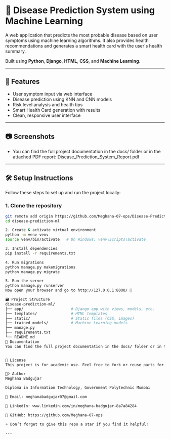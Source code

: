 # 🧠 Disease Prediction System using Machine Learning

A web application that predicts the most probable disease based on user symptoms using machine learning algorithms. It also provides health recommendations and generates a smart health card with the user's health summary.

Built using **Python**, **Django**, **HTML**, **CSS**, and **Machine Learning**.

---

## 📌 Features

- User symptom input via web interface
- Disease prediction using KNN and CNN models
- Risk level analysis and health tips
- Smart Health Card generation with results
- Clean, responsive user interface

---

## 📷 Screenshots

- You can find the full project documentation in the docs/ folder or in the attached PDF report: Disease_Prediction_System_Report.pdf

---

## 🛠️ Setup Instructions

Follow these steps to set up and run the project locally:

### 1. Clone the repository

```bash
git remote add origin https://github.com/Meghana-07-ops/Disease-Prediction-ML.git
cd disease-prediction-ml

2. Create & activate virtual environment
python -m venv venv
source venv/bin/activate   # On Windows: venv\Scripts\activate

3. Install dependencies
pip install -r requirements.txt

4. Run migrations
python manage.py makemigrations
python manage.py migrate

5. Run the server
python manage.py runserver
Now open your browser and go to http://127.0.0.1:8000/ 🎉

🗃️ Project Structure
disease-prediction-ml/
├── app/                     # Django app with views, models, etc.
├── templates/               # HTML templates
├── static/                  # Static files (CSS, images)
├── trained_models/          # Machine Learning models
├── manage.py
├── requirements.txt
└── README.md
📄 Documentation
You can find the full project documentation in the docs/ folder or in the attached PDF report: Disease_Prediction_System_Report.pdf


📃 License
This project is for academic use. Feel free to fork or reuse parts for educational purposes.

🙋‍♀️ Author
Meghana Badgujar

Diploma in Information Technology, Government Polytechnic Mumbai

📧 Email: meghanabadgujar07@gmail.com

🔗 LinkedIn: www.linkedin.com/in/meghana-badgujar-8a7a84284

🐙 GitHub: https://github.com/Meghana-07-ops

⭐ Don’t forget to give this repo a star if you find it helpful!

---
